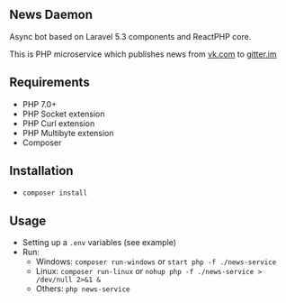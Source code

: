 News Daemon
-----

Async bot based on Laravel 5.3 components and ReactPHP core.

This is PHP microservice which publishes news 
from [vk.com](https://vk.com/laravel_rus) 
to [gitter.im](https://gitter.im/LaravelRUS/chat) 

## Requirements

- PHP 7.0+
- PHP Socket extension
- PHP Curl extension
- PHP Multibyte extension
- Composer

## Installation

- `composer install`

## Usage

- Setting up a `.env` variables (see example)
- Run:
  - Windows: `composer run-windows` or `start php -f ./news-service`
  - Linux: `composer run-linux` or `nohup php -f ./news-service > /dev/null 2>&1 &`
  - Others: `php news-service`
